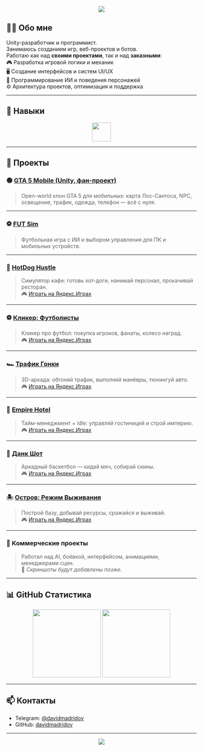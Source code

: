 <!-- Шапка с красивой волной -->
<p align="center">
  <img src="https://capsule-render.vercel.app/api?type=waving&color=0:00c6ff,100:0072ff&height=200&section=header&text=👋%20Привет!%20Я%20Давид&fontSize=40&fontColor=ffffff&animation=fadeIn&fontAlignY=40" />
</p>

<!-- Немного о себе -->
## 🧑‍💻 Обо мне
Unity-разработчик и программист.  
Занимаюсь созданием игр, веб-проектов и ботов.  
Работаю как над **своими проектами**, так и над **заказными**:  
🎮 Разработка игровой логики и механик  
🖥️ Создание интерфейсов и систем UI/UX  
🧠 Программирование ИИ и поведения персонажей  
⚙️ Архитектура проектов, оптимизация и поддержка

---

## 🔧 Навыки
<p align="center">
  <img src="https://skillicons.dev/icons?i=unity,cs,dotnet,html,css,js,git,github,telegram,discord,vk" height="50" />
</p>

---

## 🚀 Проекты

### 🟢 [GTA 5 Mobile (Unity, фан-проект)](https://github.com/davidmadridov/GrandTheftAuto5mobile)  
> Open-world клон GTA 5 для мобильных: карта Лос-Сантоса, NPC, освещение, трафик, одежда, телефон — всё с нуля.

---

### ⚽ [FUT Sim](https://github.com/davidmadridov/fut-sim)  
> Футбольная игра с ИИ и выбором управления для ПК и мобильных устройств.

---

### 🌭 [HotDog Hustle](https://github.com/davidmadridov/HotDog-Hustle)  
> Симулятор кафе: готовь хот-доги, нанимай персонал, прокачивай ресторан.  
🎮 [Играть на Яндекс.Играх](https://yandex.ru/games/app/459307)

---

### ⚽ [Кликер: Футболисты](https://github.com/davidmadridov/ClickerFootball)  
> Кликер про футбол: покупка игроков, фанаты, колесо наград.  
🎮 [Играть на Яндекс.Играх](https://yandex.ru/games/app/459392)

---

### 🏎️ [Трафик Гонки](https://github.com/davidmadridov/trafficracing)  
> 3D-аркада: обгоняй трафик, выполняй манёвры, тюнингуй авто.  
🎮 [Играть на Яндекс.Играх](https://yandex.ru/games/app/459307)

---

### 🏨 [Empire Hotel](https://github.com/davidmadridov/hotel)  
> Тайм-менеджмент + idle: управляй гостиницей и строй империю.  
🎮 [Играть на Яндекс.Играх](https://yandex.ru/games/app/459307)

---

### 🏀 [Данк Шот](https://github.com/davidmadridov/dunkshot)  
> Аркадный баскетбол — кидай мяч, собирай скины.  
🎮 [Играть на Яндекс.Играх](https://yandex.ru/games/app/460314)

---

### 🏝️ [Остров: Режим Выживания](https://github.com/davidmadridov/survivalisland)  
> Построй базу, добывай ресурсы, сражайся и выживай.  
🎮 [Играть на Яндекс.Играх](https://yandex.ru/games/app/459307)

---

### 🧩 Коммерческие проекты  
> Работал над AI, боёвкой, интерфейсом, анимациями, менеджерами сцен.  
🎥 *Скриншоты будут добавлены позже.*

---

## 📊 GitHub Статистика
<p align="center">
  <img height="180em" src="https://github-readme-stats.vercel.app/api?username=davidmadridov&show_icons=true&theme=tokyonight&hide_border=true" />
  <img height="180em" src="https://github-readme-streak-stats.herokuapp.com/?user=davidmadridov&theme=tokyonight&hide_border=true" />
</p>

---

## 📫 Контакты
- Telegram: [@davidmadridov](https://t.me/davidmadridov)  
- GitHub: [davidmadridov](https://github.com/davidmadridov)  

---

<!-- Футер -->
<p align="center">
  <img src="https://capsule-render.vercel.app/api?type=waving&color=0:0072ff,100:00c6ff&height=180&section=footer&text=🎮+Game+Over?+Нет!+Это+только+начало...+🚀&fontSize=28&fontColor=ffffff&fontAlignY=60" />
</p>


